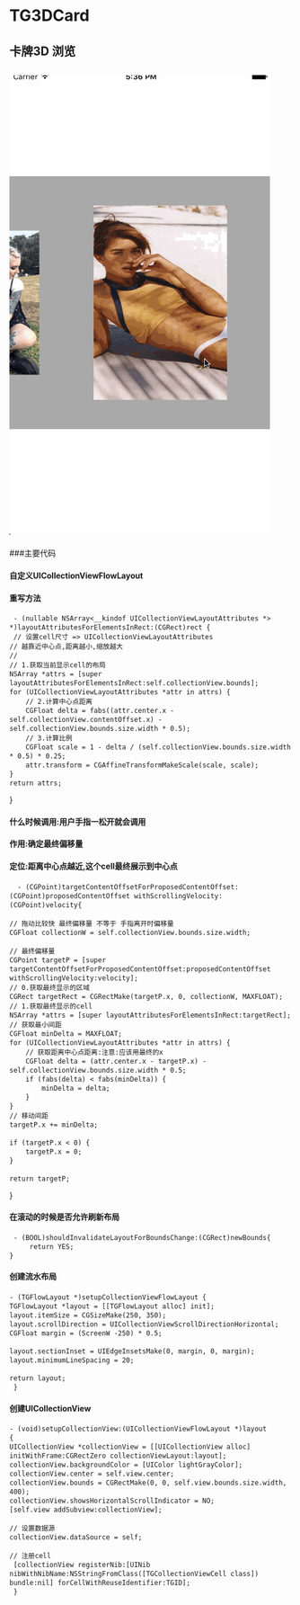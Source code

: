 # TG3DCard
## 卡牌3D 浏览

##  ![image](https://github.com/zhaoquntao/TG3DCard/raw/master/Untitled.gif)
###主要代码
#### 自定义UICollectionViewFlowLayout
#### 重写方法
     - (nullable NSArray<__kindof UICollectionViewLayoutAttributes *> *)layoutAttributesForElementsInRect:(CGRect)rect {
     // 设置cell尺寸 => UICollectionViewLayoutAttributes
    // 越靠近中心点,距离越小,缩放越大
    // 
    // 1.获取当前显示cell的布局
    NSArray *attrs = [super layoutAttributesForElementsInRect:self.collectionView.bounds];
    for (UICollectionViewLayoutAttributes *attr in attrs) { 
        // 2.计算中心点距离
        CGFloat delta = fabs((attr.center.x - self.collectionView.contentOffset.x) - self.collectionView.bounds.size.width * 0.5);
        // 3.计算比例
        CGFloat scale = 1 - delta / (self.collectionView.bounds.size.width * 0.5) * 0.25;
        attr.transform = CGAffineTransformMakeScale(scale, scale);
    }
    return attrs;
}

#### 什么时候调用:用户手指一松开就会调用
#### 作用:确定最终偏移量
#### 定位:距离中心点越近,这个cell最终展示到中心点
      - (CGPoint)targetContentOffsetForProposedContentOffset:(CGPoint)proposedContentOffset withScrollingVelocity:(CGPoint)velocity{
    
    // 拖动比较快 最终偏移量 不等于 手指离开时偏移量
    CGFloat collectionW = self.collectionView.bounds.size.width;
    
    // 最终偏移量
    CGPoint targetP = [super targetContentOffsetForProposedContentOffset:proposedContentOffset withScrollingVelocity:velocity];
    // 0.获取最终显示的区域
    CGRect targetRect = CGRectMake(targetP.x, 0, collectionW, MAXFLOAT);
    // 1.获取最终显示的cell
    NSArray *attrs = [super layoutAttributesForElementsInRect:targetRect];
    // 获取最小间距
    CGFloat minDelta = MAXFLOAT;
    for (UICollectionViewLayoutAttributes *attr in attrs) {
        // 获取距离中心点距离:注意:应该用最终的x
        CGFloat delta = (attr.center.x - targetP.x) - self.collectionView.bounds.size.width * 0.5;
        if (fabs(delta) < fabs(minDelta)) {
            minDelta = delta;
        }
    }
    // 移动间距
    targetP.x += minDelta;
    
    if (targetP.x < 0) {
        targetP.x = 0;
    }
    
    return targetP;
   }


#### 在滚动的时候是否允许刷新布局
     - (BOOL)shouldInvalidateLayoutForBoundsChange:(CGRect)newBounds{
         return YES;
    }

#### 创建流水布局
    - (TGFlowLayout *)setupCollectionViewFlowLayout {
    TGFlowLayout *layout = [[TGFlowLayout alloc] init];
    layout.itemSize = CGSizeMake(250, 350);
    layout.scrollDirection = UICollectionViewScrollDirectionHorizontal;
    CGFloat margin = (ScreenW -250) * 0.5;

    layout.sectionInset = UIEdgeInsetsMake(0, margin, 0, margin);
    layout.minimumLineSpacing = 20;
    
    return layout;
     }

#### 创建UICollectionView
    - (void)setupCollectionView:(UICollectionViewFlowLayout *)layout
    {
    UICollectionView *collectionView = [[UICollectionView alloc] initWithFrame:CGRectZero collectionViewLayout:layout];
    collectionView.backgroundColor = [UIColor lightGrayColor];
    collectionView.center = self.view.center;
    collectionView.bounds = CGRectMake(0, 0, self.view.bounds.size.width, 400);
    collectionView.showsHorizontalScrollIndicator = NO;
    [self.view addSubview:collectionView];
    
    // 设置数据源
    collectionView.dataSource = self;
    
    // 注册cell
     [collectionView registerNib:[UINib nibWithNibName:NSStringFromClass([TGCollectionViewCell class])  bundle:nil] forCellWithReuseIdentifier:TGID];
     }



